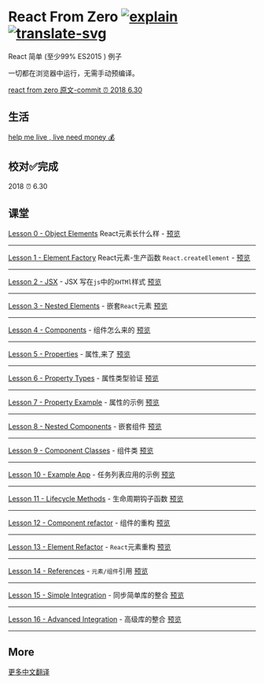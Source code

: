 # React From Zero [![explain]][source] [![translate-svg]][translate-list]

[explain]: http://llever.com/explain.svg
[source]: https://github.com/chinanf-boy/Source-Explain
[translate-svg]: http://llever.com/translate.svg
[translate-list]: https://github.com/chinanf-boy/chinese-translate-list

React 简单 (至少99% ES2015 ) 例子

一切都在浏览器中运行，无需手动预编译。

[react from zero 原文-commit ⏰ 2018 6.30](https://github.com/kay-is/react-from-zero/tree/b31878c2c1ba423fede7542c473092bba5943dfa)

## 生活

[help me live , live need money 💰](https://github.com/chinanf-boy/live-need-money)

## 校对✅完成

2018 ⏰ 6.30

## 课堂

[Lesson 0 - Object Elements](https://github.com/chinanf-boy/react-from-zero/blob/master/docs/00-object-elements.html) React元素长什么样 -
[预览](https://chinanf-boy.github.io/react-from-zero/00-object-elements.html)

---

[Lesson 1 - Element Factory](https://github.com/chinanf-boy/react-from-zero/blob/master/docs/01-element-factory.html) React元素-生产函数 `React.createElement` -
[预览](https://chinanf-boy.github.io/react-from-zero/01-element-factory.html)

---

[Lesson 2 - JSX](https://github.com/chinanf-boy/react-from-zero/blob/master/docs/02-jsx.html) - JSX 写在`js`中的`XHTMl`样式
[预览](https://chinanf-boy.github.io/react-from-zero/02-jsx.html)

---

[Lesson 3 - Nested Elements](https://github.com/chinanf-boy/react-from-zero/blob/master/docs/03-nested-elements.html) - 嵌套`React`元素
[预览](https://chinanf-boy.github.io/react-from-zero/03-nested-elements.html)

---

[Lesson 4 - Components](https://github.com/chinanf-boy/react-from-zero/blob/master/docs/04-components.html) - 组件怎么来的
[预览](https://chinanf-boy.github.io/react-from-zero/04-components.html)

---

[Lesson 5 - Properties](https://github.com/chinanf-boy/react-from-zero/blob/master/docs/05-properties.html) - 属性,来了
[预览](https://chinanf-boy.github.io/react-from-zero/05-properties.html)

---

[Lesson 6 - Property Types](https://github.com/chinanf-boy/react-from-zero/blob/master/docs/06-property-types.html) - 属性类型验证
[预览](https://chinanf-boy.github.io/react-from-zero/06-property-types.html)

---

[Lesson 7 - Property Example](https://github.com/chinanf-boy/react-from-zero/blob/master/docs/07-property-example.html) - 属性的示例
[预览](https://chinanf-boy.github.io/react-from-zero/07-property-example.html)

---

[Lesson 8 - Nested Components](https://github.com/chinanf-boy/react-from-zero/blob/master/docs/08-nested-components.html) - 嵌套组件
[预览](https://chinanf-boy.github.io/react-from-zero/08-nested-components.html)

---

[Lesson 9 - Component Classes](https://github.com/chinanf-boy/react-from-zero/blob/master/docs/09-component-classes.html) - 组件类
[预览](https://chinanf-boy.github.io/react-from-zero/09-component-classes.html)

---

[Lesson 10 - Example App](https://github.com/chinanf-boy/react-from-zero/blob/master/docs/10-example-app.html) - 任务列表应用的示例
[预览](https://chinanf-boy.github.io/react-from-zero/10-example-app.html)

---

[Lesson 11 - Lifecycle Methods](https://github.com/chinanf-boy/react-from-zero/blob/master/docs/11-lifecycle-methods.html) - 生命周期钩子函数
[预览](https://chinanf-boy.github.io/react-from-zero/11-lifecycle-methods.html)

---

[Lesson 12 - Component refactor](https://github.com/chinanf-boy/react-from-zero/blob/master/docs/12-component-refactor.html) - 组件的重构
[预览](https://chinanf-boy.github.io/react-from-zero/12-component-refactor.html)

---

[Lesson 13 - Element Refactor](https://github.com/chinanf-boy/react-from-zero/blob/master/docs/13-element-refactor.html) - `React`元素重构
[预览](https://chinanf-boy.github.io/react-from-zero/13-element-refactor.html)

---

[Lesson 14 - References](https://github.com/chinanf-boy/react-from-zero/blob/master/docs/14-references.html) - `元素/组件`引用
[预览](https://chinanf-boy.github.io/react-from-zero/14-references.html)

---

[Lesson 15 - Simple Integration](https://github.com/chinanf-boy/react-from-zero/blob/master/docs/15-simple-integration.html) - 同步简单库的整合
[预览](https://chinanf-boy.github.io/react-from-zero/15-simple-integration.html)

---

[Lesson 16 - Advanced Integration](https://github.com/chinanf-boy/react-from-zero/blob/master/docs/16-advanced-integration.html) - 高级库的整合
[预览](https://chinanf-boy.github.io/react-from-zero/16-advanced-integration.html)

---


## More

[更多中文翻译](https://github.com/chinanf-boy/chinese-translate-list)